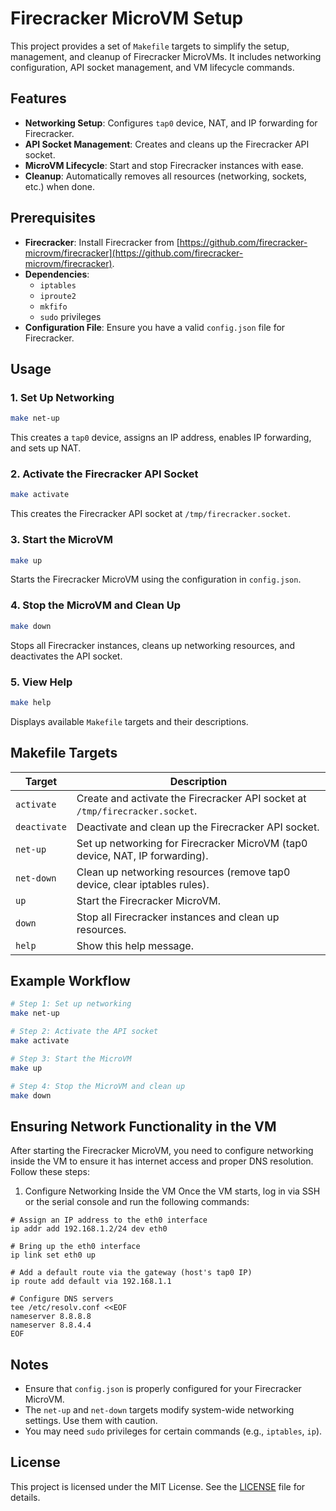 # Firecracker MicroVM Setup

This project provides a set of `Makefile` targets to simplify the setup, management, and cleanup of Firecracker MicroVMs. It includes networking configuration, API socket management, and VM lifecycle commands.

## Features

- **Networking Setup**: Configures `tap0` device, NAT, and IP forwarding for Firecracker.
- **API Socket Management**: Creates and cleans up the Firecracker API socket.
- **MicroVM Lifecycle**: Start and stop Firecracker instances with ease.
- **Cleanup**: Automatically removes all resources (networking, sockets, etc.) when done.

## Prerequisites

- **Firecracker**: Install Firecracker from [https://github.com/firecracker-microvm/firecracker](https://github.com/firecracker-microvm/firecracker).
- **Dependencies**:
  - `iptables`
  - `iproute2`
  - `mkfifo`
  - `sudo` privileges
- **Configuration File**: Ensure you have a valid `config.json` file for Firecracker.

## Usage

### 1. Set Up Networking
```bash
make net-up
```
This creates a `tap0` device, assigns an IP address, enables IP forwarding, and sets up NAT.

### 2. Activate the Firecracker API Socket
```bash
make activate
```
This creates the Firecracker API socket at `/tmp/firecracker.socket`.

### 3. Start the MicroVM
```bash
make up
```
Starts the Firecracker MicroVM using the configuration in `config.json`.

### 4. Stop the MicroVM and Clean Up
```bash
make down
```
Stops all Firecracker instances, cleans up networking resources, and deactivates the API socket.

### 5. View Help
```bash
make help
```
Displays available `Makefile` targets and their descriptions.

## Makefile Targets

| Target       | Description                                                                 |
|--------------|-----------------------------------------------------------------------------|
| `activate`   | Create and activate the Firecracker API socket at `/tmp/firecracker.socket`. |
| `deactivate` | Deactivate and clean up the Firecracker API socket.                         |
| `net-up`     | Set up networking for Firecracker MicroVM (tap0 device, NAT, IP forwarding). |
| `net-down`   | Clean up networking resources (remove tap0 device, clear iptables rules).    |
| `up`         | Start the Firecracker MicroVM.                                             |
| `down`       | Stop all Firecracker instances and clean up resources.                      |
| `help`       | Show this help message.                                                    |

## Example Workflow

```bash
# Step 1: Set up networking
make net-up

# Step 2: Activate the API socket
make activate

# Step 3: Start the MicroVM
make up

# Step 4: Stop the MicroVM and clean up
make down
```

## Ensuring Network Functionality in the VM
After starting the Firecracker MicroVM, you need to configure networking inside the VM to ensure it has internet access and proper DNS resolution. Follow these steps:

1. Configure Networking Inside the VM
Once the VM starts, log in via SSH or the serial console and run the following commands:
```
# Assign an IP address to the eth0 interface
ip addr add 192.168.1.2/24 dev eth0

# Bring up the eth0 interface
ip link set eth0 up

# Add a default route via the gateway (host's tap0 IP)
ip route add default via 192.168.1.1

# Configure DNS servers
tee /etc/resolv.conf <<EOF
nameserver 8.8.8.8
nameserver 8.8.4.4
EOF
```

## Notes

- Ensure that `config.json` is properly configured for your Firecracker MicroVM.
- The `net-up` and `net-down` targets modify system-wide networking settings. Use them with caution.
- You may need `sudo` privileges for certain commands (e.g., `iptables`, `ip`).

## License

This project is licensed under the MIT License. See the [LICENSE](LICENSE) file for details.
